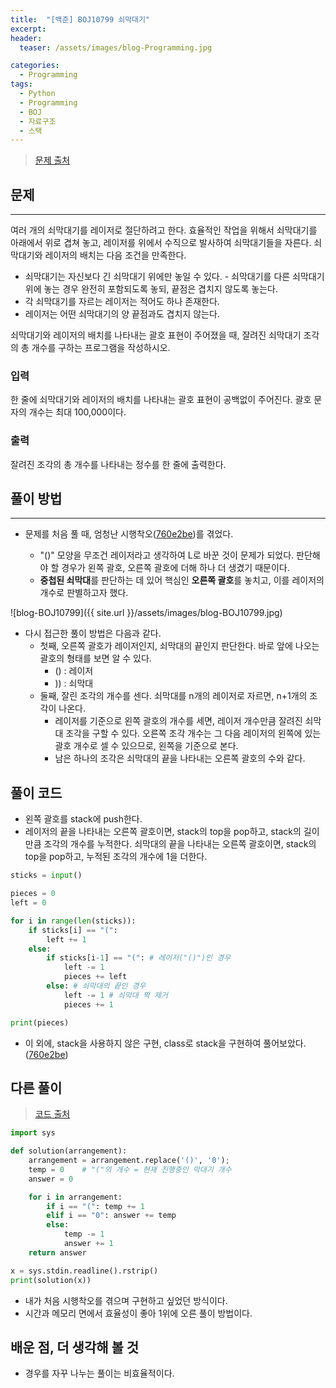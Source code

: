 ```yaml
---
title:  "[백준] BOJ10799 쇠막대기"
excerpt:
header:
  teaser: /assets/images/blog-Programming.jpg

categories:
  - Programming
tags:
  - Python
  - Programming
  - BOJ
  - 자료구조
  - 스택
---
```








> [문제 출처](https://www.acmicpc.net/problem/10799)



## 문제

---



여러 개의 쇠막대기를 레이저로 절단하려고 한다. 효율적인 작업을 위해서 쇠막대기를 아래에서 위로 겹쳐 놓고, 레이저를 위에서 수직으로 발사하여 쇠막대기들을 자른다. 쇠막대기와 레이저의 배치는 다음 조건을 만족한다.

- 쇠막대기는 자신보다 긴 쇠막대기 위에만 놓일 수 있다. - 쇠막대기를 다른 쇠막대기 위에 놓는 경우 완전히 포함되도록 놓되, 끝점은 겹치지 않도록 놓는다.
- 각 쇠막대기를 자르는 레이저는 적어도 하나 존재한다.
- 레이저는 어떤 쇠막대기의 양 끝점과도 겹치지 않는다. 

쇠막대기와 레이저의 배치를 나타내는 괄호 표현이 주어졌을 때, 잘려진 쇠막대기 조각의 총 개수를 구하는 프로그램을 작성하시오.



### 입력

한 줄에 쇠막대기와 레이저의 배치를 나타내는 괄호 표현이 공백없이 주어진다. 괄호 문자의 개수는 최대 100,000이다. 



### 출력

잘려진 조각의 총 개수를 나타내는 정수를 한 줄에 출력한다.





## 풀이 방법

---

* 문제를 처음 풀 때, 엄청난 시행착오([760e2be](https://github.com/sirzzang/Baekjoon_problems/blob/master/%EC%8A%A4%ED%83%9D/%EC%8A%A4%ED%83%9D_%EC%87%A0%EB%A7%89%EB%8C%80%EA%B8%B0_BOJ10799_%EC%8B%9C%ED%96%89%EC%B0%A9%EC%98%A4.py))를 겪었다.

  * "()" 모양을 무조건 레이저라고 생각하여 L로 바꾼 것이 문제가 되었다. 판단해야 할 경우가 왼쪽 괄호, 오른쪽 괄호에 더해 하나 더 생겼기 때문이다.
  * **중첩된 쇠막대**를 판단하는 데 있어 핵심인 **오른쪽 괄호**를 놓치고, 이를 레이저의 개수로 판별하고자 했다.

  

![blog-BOJ10799]({{ site.url }}/assets/images/blog-BOJ10799.jpg)

* 다시 접근한 풀이 방법은 다음과 같다.
  * 첫째, 오른쪽 괄호가 레이저인지, 쇠막대의 끝인지 판단한다. 바로 앞에 나오는 괄호의 형태를 보면 알 수 있다.
    * () : 레이저
    * )) : 쇠막대
  * 둘째, 잘린 조각의 개수를 센다. 쇠막대를 n개의 레이저로 자르면, n+1개의 조각이 나온다.
    * 레이저를 기준으로 왼쪽 괄호의 개수를 세면, 레이저 개수만큼 잘려진 쇠막대 조각을 구할 수 있다. 오른쪽 조각 개수는 그 다음 레이저의 왼쪽에 있는 괄호 개수로 셀 수 있으므로, 왼쪽을 기준으로 본다.
    * 남은 하나의 조각은 쇠막대의 끝을 나타내는 오른쪽 괄호의 수와 같다.



## 풀이 코드

* 왼쪽 괄호를 stack에 push한다.
* 레이저의 끝을 나타내는 오른쪽 괄호이면, stack의 top을 pop하고, stack의 길이 만큼 조각의 개수를 누적한다. 쇠막대의 끝을 나타내는 오른쪽 괄호이면, stack의 top을 pop하고, 누적된 조각의 개수에 1을 더한다.

```python
sticks = input()

pieces = 0
left = 0

for i in range(len(sticks)):
    if sticks[i] == "(":
        left += 1
    else:
        if sticks[i-1] == "(": # 레이저("()")인 경우
            left -= 1
            pieces += left
        else: # 쇠막대의 끝인 경우
            left -= 1 # 쇠막대 짝 제거
            pieces += 1

print(pieces)
```

* 이 외에, stack을 사용하지 않은 구현, class로 stack을 구현하여 풀어보았다.([760e2be](https://github.com/sirzzang/Baekjoon_problems/blob/master/%EC%8A%A4%ED%83%9D/%EC%8A%A4%ED%83%9D_%EC%87%A0%EB%A7%89%EB%8C%80%EA%B8%B0_BOJ10799.py))



## 다른 풀이

> [코드 출처](https://www.acmicpc.net/source/13964893)

```python
import sys

def solution(arrangement):
    arrangement = arrangement.replace('()', '0');
    temp = 0    # "("의 개수 = 현재 진행중인 막대기 개수
    answer = 0

    for i in arrangement:
        if i == "(": temp += 1
        elif i == "0": answer += temp
        else:
            temp -= 1
            answer += 1
    return answer

x = sys.stdin.readline().rstrip()
print(solution(x))
```

* 내가 처음 시행착오를 겪으며 구현하고 싶었던 방식이다.
* 시간과 메모리 면에서 효율성이 좋아 1위에 오른 풀이 방법이다.



## 배운 점, 더 생각해 볼 것

* 경우를 자꾸 나누는 풀이는 비효율적이다.